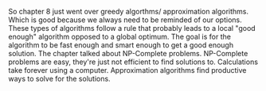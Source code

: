So chapter 8 just went over greedy algorthms/ approximation algorithms. Which is good because we always need to be reminded of our options. These types of algorithms follow a rule that probably leads to a local "good enough" algorithm opposed to a global optimum. The goal is for the algorithm to be fast enough and smart enough to get a good enough solution. The chapter talked about NP-Complete problems. NP-Complete problems are easy, they're just not efficient to find solutions to. Calculations take forever using a computer. Approximation algorithms find productive ways to solve for the solutions.